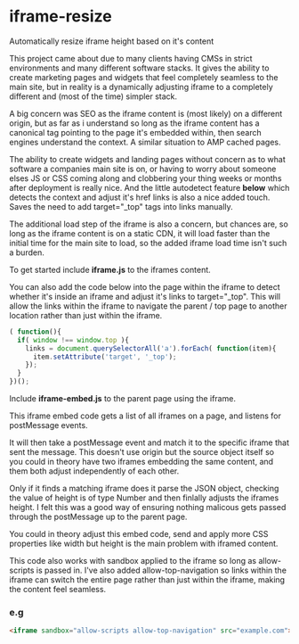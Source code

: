 # iframe-resize
Automatically resize iframe height based on it's content

This project came about due to many clients having CMSs in strict environments and many different software stacks. It gives the ability to create marketing pages and widgets that feel completely seamless to the main site, but in reality is a dynamically adjusting iframe to a completely different and (most of the time) simpler stack.

A big concern was SEO as the iframe content is (most likely) on a different origin, but as far as i understand so long as the iframe content has a canonical tag pointing to the page it's embedded within, then search engines understand the context. A similar situation to AMP cached pages.

The ability to create widgets and landing pages without concern as to what software a companies main site is on, or having to worry about someone elses JS or CSS coming along and clobbering your thing weeks or months after deployment is really nice. And the little autodetect feature **below** which detects the context and adjust it's href links is also a nice added touch. Saves the need to add target="_top" tags into links manually.

The additional load step of the iframe is also a concern, but chances are, so long as the iframe content is on a static CDN, it will load faster than the initial time for the main site to load, so the added iframe load time isn't such a burden.


To get started include **iframe.js** to the iframes content.

You can also add the code below into the page within the iframe to detect whether it's inside an iframe and adjust it's <a> links to target="_top". This will allow the links within the iframe to navigate the parent / top page to another location rather than just within the iframe.

```javascript
( function(){
  if( window !== window.top ){
    links = document.querySelectorAll('a').forEach( function(item){
      item.setAttribute('target', '_top');
    });
  }
})();
```


Include **iframe-embed.js** to the parent page using the iframe.

This iframe embed code gets a list of all iframes on a page, and listens for postMessage events.

It will then take a postMessage event and match it to the specific iframe that sent the message. This doesn't use origin but the source object itself so you could in theory have two iframes embedding the same content, and them both adjust independently of each other.

Only if it finds a matching iframe does it parse the JSON object, checking the value of height is of type Number and then finlally adjusts the iframes height. I felt this was a good way of ensuring nothing malicous gets passed through the postMessage up to the parent page.

You could in theory adjust this embed code, send and apply more CSS properties like width but height is the main problem with iframed content.

This code also works with sandbox applied to the iframe so long as allow-scripts is passed in. I've also added allow-top-navigation so links within the iframe can switch the entire page rather than just within the iframe, making the content feel seamless.

### e.g
```html
<iframe sandbox="allow-scripts allow-top-navigation" src="example.com"></iframe>
```
